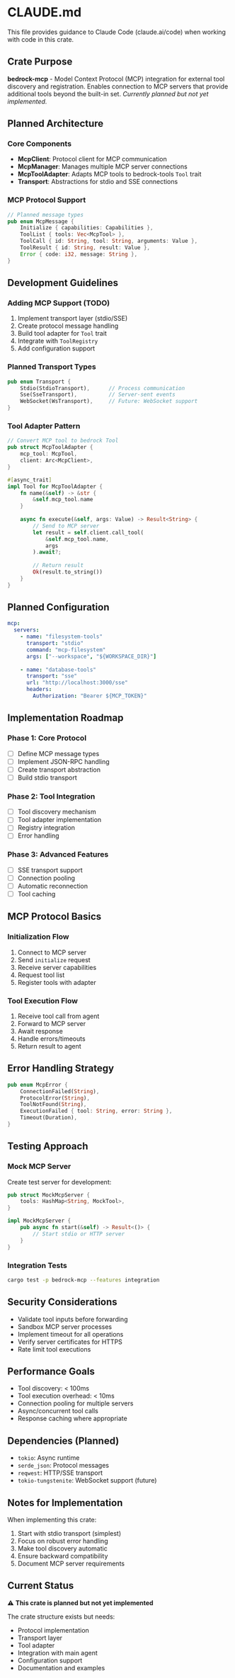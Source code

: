 # CLAUDE.md

This file provides guidance to Claude Code (claude.ai/code) when working with code in this crate.

## Crate Purpose

**bedrock-mcp** - Model Context Protocol (MCP) integration for external tool discovery and registration. Enables connection to MCP servers that provide additional tools beyond the built-in set. *Currently planned but not yet implemented.*

## Planned Architecture

### Core Components
- **McpClient**: Protocol client for MCP communication
- **McpManager**: Manages multiple MCP server connections
- **McpToolAdapter**: Adapts MCP tools to bedrock-tools `Tool` trait
- **Transport**: Abstractions for stdio and SSE connections

### MCP Protocol Support
```rust
// Planned message types
pub enum McpMessage {
    Initialize { capabilities: Capabilities },
    ToolList { tools: Vec<McpTool> },
    ToolCall { id: String, tool: String, arguments: Value },
    ToolResult { id: String, result: Value },
    Error { code: i32, message: String },
}
```

## Development Guidelines

### Adding MCP Support (TODO)
1. Implement transport layer (stdio/SSE)
2. Create protocol message handling
3. Build tool adapter for `Tool` trait
4. Integrate with `ToolRegistry`
5. Add configuration support

### Planned Transport Types
```rust
pub enum Transport {
    Stdio(StdioTransport),      // Process communication
    Sse(SseTransport),          // Server-sent events
    WebSocket(WsTransport),     // Future: WebSocket support
}
```

### Tool Adapter Pattern
```rust
// Convert MCP tool to bedrock Tool
pub struct McpToolAdapter {
    mcp_tool: McpTool,
    client: Arc<McpClient>,
}

#[async_trait]
impl Tool for McpToolAdapter {
    fn name(&self) -> &str {
        &self.mcp_tool.name
    }
    
    async fn execute(&self, args: Value) -> Result<String> {
        // Send to MCP server
        let result = self.client.call_tool(
            &self.mcp_tool.name,
            args
        ).await?;
        
        // Return result
        Ok(result.to_string())
    }
}
```

## Planned Configuration

```yaml
mcp:
  servers:
    - name: "filesystem-tools"
      transport: "stdio"
      command: "mcp-filesystem"
      args: ["--workspace", "${WORKSPACE_DIR}"]
    
    - name: "database-tools"
      transport: "sse"
      url: "http://localhost:3000/sse"
      headers:
        Authorization: "Bearer ${MCP_TOKEN}"
```

## Implementation Roadmap

### Phase 1: Core Protocol
- [ ] Define MCP message types
- [ ] Implement JSON-RPC handling
- [ ] Create transport abstraction
- [ ] Build stdio transport

### Phase 2: Tool Integration
- [ ] Tool discovery mechanism
- [ ] Tool adapter implementation
- [ ] Registry integration
- [ ] Error handling

### Phase 3: Advanced Features
- [ ] SSE transport support
- [ ] Connection pooling
- [ ] Automatic reconnection
- [ ] Tool caching

## MCP Protocol Basics

### Initialization Flow
1. Connect to MCP server
2. Send `initialize` request
3. Receive server capabilities
4. Request tool list
5. Register tools with adapter

### Tool Execution Flow
1. Receive tool call from agent
2. Forward to MCP server
3. Await response
4. Handle errors/timeouts
5. Return result to agent

## Error Handling Strategy

```rust
pub enum McpError {
    ConnectionFailed(String),
    ProtocolError(String),
    ToolNotFound(String),
    ExecutionFailed { tool: String, error: String },
    Timeout(Duration),
}
```

## Testing Approach

### Mock MCP Server
Create test server for development:
```rust
pub struct MockMcpServer {
    tools: HashMap<String, MockTool>,
}

impl MockMcpServer {
    pub async fn start(&self) -> Result<()> {
        // Start stdio or HTTP server
    }
}
```

### Integration Tests
```bash
cargo test -p bedrock-mcp --features integration
```

## Security Considerations

- Validate tool inputs before forwarding
- Sandbox MCP server processes
- Implement timeout for all operations
- Verify server certificates for HTTPS
- Rate limit tool executions

## Performance Goals

- Tool discovery: < 100ms
- Tool execution overhead: < 10ms
- Connection pooling for multiple servers
- Async/concurrent tool calls
- Response caching where appropriate

## Dependencies (Planned)

- `tokio`: Async runtime
- `serde_json`: Protocol messages
- `reqwest`: HTTP/SSE transport
- `tokio-tungstenite`: WebSocket support (future)

## Notes for Implementation

When implementing this crate:
1. Start with stdio transport (simplest)
2. Focus on robust error handling
3. Make tool discovery automatic
4. Ensure backward compatibility
5. Document MCP server requirements

## Current Status

⚠️ **This crate is planned but not yet implemented**

The crate structure exists but needs:
- Protocol implementation
- Transport layer
- Tool adapter
- Integration with main agent
- Configuration support
- Documentation and examples